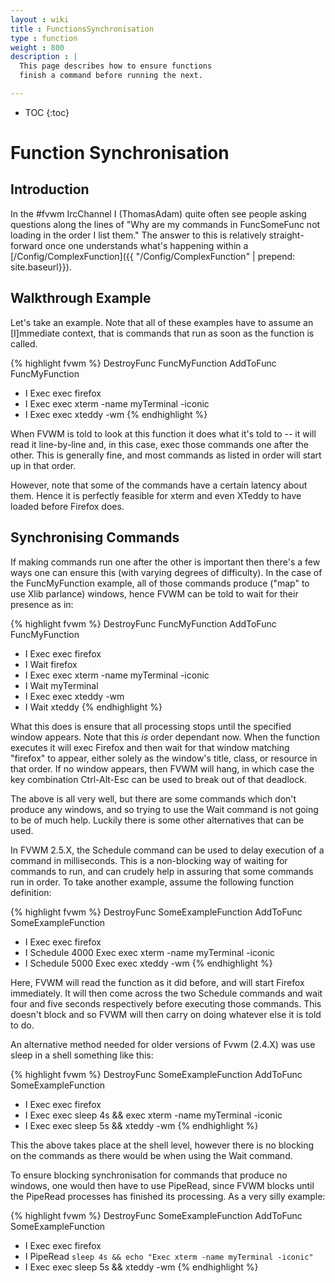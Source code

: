 ```yaml
---
layout : wiki
title : FunctionsSynchronisation
type : function
weight : 800
description : |
  This page describes how to ensure functions
  finish a command before running the next.

---
```

* TOC
{:toc}

# Function Synchronisation 

## Introduction
In the #fvwm IrcChannel I (ThomasAdam) quite often see people asking
questions along the lines of "Why are my commands in FuncSomeFunc not
loading in the order I list them."   The answer to this is relatively
straight-forward once one understands what's happening within a
[/Config/ComplexFunction]({{ "/Config/ComplexFunction" | prepend: site.baseurl}}).

## Walkthrough Example

Let's take an example.  Note that all of these examples have to assume an
[I]mmediate context, that is commands that run as soon as the function
is called.

{% highlight fvwm %}
DestroyFunc FuncMyFunction
AddToFunc   FuncMyFunction
+ I Exec exec firefox
+ I Exec exec xterm -name myTerminal -iconic 
+ I Exec exec xteddy -wm
{% endhighlight %}

When FVWM is told to look at this function it does what it's told to
-- it will read it line-by-line and, in this case, exec those commands one
after the other.  This is generally fine, and most commands as listed in order
will start up in that order.

However, note that some of the commands have a certain latency about them.
Hence it is perfectly feasible for xterm and even XTeddy to have loaded before
Firefox does.

## Synchronising Commands

If making commands run one after the other is important then there's a few
ways one can ensure this (with varying degrees of difficulty).  In the case of
the FuncMyFunction example, all of those commands produce ("map" to use
Xlib parlance) windows, hence FVWM can be told to wait for their presence as
in:

{% highlight fvwm %}
DestroyFunc FuncMyFunction
AddToFunc   FuncMyFunction
+ I Exec exec firefox
+ I Wait firefox
+ I Exec exec xterm -name myTerminal -iconic
+ I Wait myTerminal
+ I Exec exec xteddy -wm
+ I Wait xteddy
{% endhighlight %}

What this does is ensure that all processing stops until the specified window
appears.  Note that this *is* order dependant now.  When the function
executes it will exec Firefox and then wait for that window matching "firefox"
to appear, either solely as the window's title, class, or resource in that
order.  If no window appears, then FVWM will hang, in which case the key
combination Ctrl-Alt-Esc can be used to break out of that deadlock.

The above is all very well, but there are some commands which don't produce
any windows, and so trying to use the Wait command is not going to be of much
help.  Luckily there is some other alternatives that can be used.

In FVWM 2.5.X, the Schedule command can be used to delay execution of a
command in milliseconds.   This is a non-blocking way of waiting for commands
to run, and can crudely help in assuring that some commands run in order.  To
take another example, assume the following function definition:


{% highlight fvwm %}
DestroyFunc SomeExampleFunction
AddToFunc   SomeExampleFunction
+ I Exec exec firefox
+ I Schedule 4000 Exec exec xterm -name myTerminal -iconic
+ I Schedule 5000 Exec exec xteddy -wm
{% endhighlight %}

Here, FVWM will read the function as it did before, and will start Firefox
immediately.  It will then come across the two Schedule commands and wait four
and five seconds respectively before executing those commands.  This doesn't
block and so FVWM will then carry on doing whatever else it is told to do.

An alternative method needed for older versions of Fvwm (2.4.X) was use
sleep in a shell something like this:

{% highlight fvwm %}
DestroyFunc SomeExampleFunction
AddToFunc   SomeExampleFunction
+ I Exec exec firefox
+ I Exec exec sleep 4s && exec xterm -name myTerminal -iconic
+ I Exec exec sleep 5s && xteddy -wm
{% endhighlight %}

This the above takes place at the shell level, however there is no blocking on
the commands as there would be when using the Wait command.

To ensure blocking synchronisation for commands that produce no windows, one
would then have to use PipeRead, since FVWM blocks until the PipeRead
processes has finished its processing.  As a very silly example:

{% highlight fvwm %}
DestroyFunc SomeExampleFunction
AddToFunc   SomeExampleFunction
+ I Exec exec firefox
+ I PipeRead `sleep 4s && echo "Exec xterm -name myTerminal -iconic"`
+ I Exec exec sleep 5s && xteddy -wm
{% endhighlight %}

